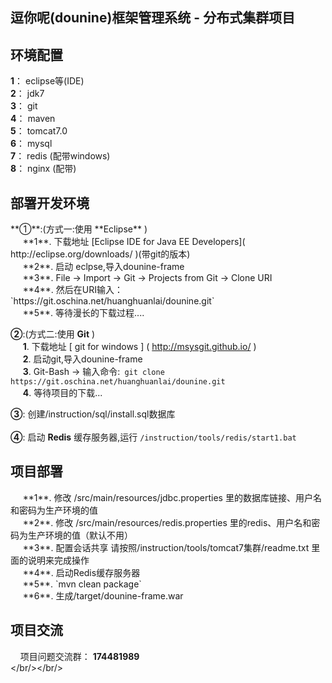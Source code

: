 <h2>逗你呢(dounine)框架管理系统 - 分布式集群项目</h2>
<h2>环境配置</h2>

**1**： eclipse等(IDE)<br/>
**2**： jdk7<br/>
**3**： git<br/>
**4**： maven<br/>
**5**： tomcat7.0<br/>
**6**： mysql<br/>
**7**： redis (配带windows)<br/>
**8**： nginx (配带)<br/>
<h2>部署开发环境</h2>
**①**:(方式一:使用 **Eclipse** )<br/>
&nbsp;&nbsp;&nbsp;&nbsp; **1**. 下载地址 [Eclipse IDE for Java EE Developers]( http://eclipse.org/downloads/ )(带git的版本)<br/>
&nbsp;&nbsp;&nbsp;&nbsp; **2**. 启动 eclpse,导入dounine-frame<br/>
&nbsp;&nbsp;&nbsp;&nbsp; **3**. File -> Import -> Git -> Projects from Git -> Clone URI<br/>
&nbsp;&nbsp;&nbsp;&nbsp; **4**. 然后在URI输入：`https://git.oschina.net/huanghuanlai/dounine.git`<br/>
&nbsp;&nbsp;&nbsp;&nbsp; **5**. 等待漫长的下载过程....<br/>

**②**:(方式二:使用 **Git** )<br/>
&nbsp;&nbsp;&nbsp;&nbsp; **1**. 下载地址 [ git for windows ] ( http://msysgit.github.io/ )<br/>
&nbsp;&nbsp;&nbsp;&nbsp; **2**. 启动git,导入dounine-frame<br/>
&nbsp;&nbsp;&nbsp;&nbsp; **3**. Git-Bash  -> 输入命令:` git clone https://git.oschina.net/huanghuanlai/dounine.git`<br/>
&nbsp;&nbsp;&nbsp;&nbsp; **4**. 等待项目的下载...<br/>

**③**: 创建/instruction/sql/install.sql数据库<br/><br/>
**④**: 启动 **Redis** 缓存服务器,运行 `/instruction/tools/redis/start1.bat` <br/>

<h2>项目部署</h2>
&nbsp;&nbsp;&nbsp;&nbsp; **1**. 修改 /src/main/resources/jdbc.properties 里的数据库链接、用户名和密码为生产环境的值<br/>
&nbsp;&nbsp;&nbsp;&nbsp; **2**. 修改 /src/main/resources/redis.properties 里的redis、用户名和密码为生产环境的值（默认不用）<br/>
&nbsp;&nbsp;&nbsp;&nbsp; **3**. 配置会话共享  请按照/instruction/tools/tomcat7集群/readme.txt 里面的说明来完成操作<br/>
&nbsp;&nbsp;&nbsp;&nbsp; **4**. 启动Redis缓存服务器<br/>
&nbsp;&nbsp;&nbsp;&nbsp; **5**. `mvn clean package`<br/>
&nbsp;&nbsp;&nbsp;&nbsp; **6**. 生成/target/dounine-frame.war<br/>
<h2>项目交流</h2>

&nbsp;&nbsp;&nbsp;&nbsp;项目问题交流群： **174481989** <br/></br/></br/>
